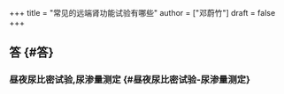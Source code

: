 +++
title = "常见的远端肾功能试验有哪些"
author = ["邓蔚竹"]
draft = false
+++

## 答 {#答}


### 昼夜尿比密试验,尿渗量测定 {#昼夜尿比密试验-尿渗量测定}